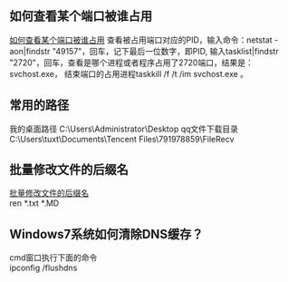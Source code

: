 ## 如何查看某个端口被谁占用
[如何查看某个端口被谁占用](http://jingyan.baidu.com/article/3c48dd34491d47e10be358b8.html)
查看被占用端口对应的PID，输入命令：netstat -aon|findstr "49157"，回车，记下最后一位数字，即PID,
输入tasklist|findstr "2720"，回车，查看是哪个进程或者程序占用了2720端口，结果是：svchost.exe，
结束端口的占用进程taskkill /f /t /im svchost.exe 。

## 常用的路径
我的桌面路径 C:\Users\Administrator\Desktop
qq文件下载目录 C:\Users\tuxt\Documents\Tencent Files\791978859\FileRecv

## 批量修改文件的后缀名
[批量修改文件的后缀名](http://jingyan.baidu.com/article/e9fb46e196ea187521f7661a.html)  
ren *.txt *.MD

## Windows7系统如何清除DNS缓存？
cmd窗口执行下面的命令  
ipconfig /flushdns